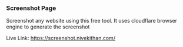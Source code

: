 ### Screenshot Page 

Screenshot any website using this free tool. It uses cloudflare browser engine to generate the screenshot


Live Link: https://screenshot.nivekithan.com/

